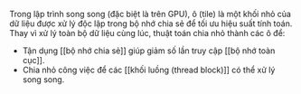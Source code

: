 Trong lập trình song song (đặc biệt là trên GPU), ô (tile) là một khối nhỏ của dữ liệu được xử lý độc lập trong bộ nhớ chia sẻ để tối ưu hiệu suất tính toán.
 Thay vì xử lý toàn bộ dữ liệu cùng lúc, thuật toán chia nhỏ thành các ô để:
 - Tận dụng [[bộ nhớ chia sẻ]] giúp giảm số lần truy cập [[bộ nhớ toàn cục]].
 - Chia nhỏ công việc để các [[khối luồng (thread block)]] có thể xử lý song song.
